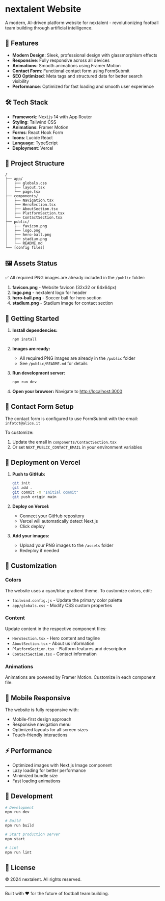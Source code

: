 # nextalent Website

A modern, AI-driven platform website for nextalent - revolutionizing football team building through artificial intelligence.

## 🚀 Features

- **Modern Design**: Sleek, professional design with glassmorphism effects
- **Responsive**: Fully responsive across all devices
- **Animations**: Smooth animations using Framer Motion
- **Contact Form**: Functional contact form using FormSubmit
- **SEO Optimized**: Meta tags and structured data for better search visibility
- **Performance**: Optimized for fast loading and smooth user experience

## 🛠 Tech Stack

- **Framework**: Next.js 14 with App Router
- **Styling**: Tailwind CSS
- **Animations**: Framer Motion
- **Forms**: React Hook Form
- **Icons**: Lucide React
- **Language**: TypeScript
- **Deployment**: Vercel

## 📁 Project Structure

```
/
├── app/
│   ├── globals.css
│   ├── layout.tsx
│   └── page.tsx
├── components/
│   ├── Navigation.tsx
│   ├── HeroSection.tsx
│   ├── AboutSection.tsx
│   ├── PlatformSection.tsx
│   └── ContactSection.tsx
├── public/
│   ├── favicon.png
│   ├── logo.png
│   ├── hero-ball.png
│   ├── stadium.png
│   └── README.md
└── [config files]
```

## 🖼 Assets Status

✅ All required PNG images are already included in the `/public` folder:

1. **favicon.png** - Website favicon (32x32 or 64x64px)
2. **logo.png** - nextalent logo for header
3. **hero-ball.png** - Soccer ball for hero section
4. **stadium.png** - Stadium image for contact section

## 🚀 Getting Started

1. **Install dependencies:**
   ```bash
   npm install
   ```

2. **Images are ready:**
   - All required PNG images are already in the `/public` folder
   - See `/public/README.md` for details

3. **Run development server:**
   ```bash
   npm run dev
   ```

4. **Open your browser:**
   Navigate to [http://localhost:3000](http://localhost:3000)

## 📧 Contact Form Setup

The contact form is configured to use FormSubmit with the email: `infotct@alice.it`

To customize:
1. Update the email in `components/ContactSection.tsx`
2. Or set `NEXT_PUBLIC_CONTACT_EMAIL` in your environment variables

## 🚀 Deployment on Vercel

1. **Push to GitHub:**
   ```bash
   git init
   git add .
   git commit -m "Initial commit"
   git push origin main
   ```

2. **Deploy on Vercel:**
   - Connect your GitHub repository
   - Vercel will automatically detect Next.js
   - Click deploy

3. **Add your images:**
   - Upload your PNG images to the `/assets` folder
   - Redeploy if needed

## 🎨 Customization

### Colors
The website uses a cyan/blue gradient theme. To customize colors, edit:
- `tailwind.config.js` - Update the primary color palette
- `app/globals.css` - Modify CSS custom properties

### Content
Update content in the respective component files:
- `HeroSection.tsx` - Hero content and tagline
- `AboutSection.tsx` - About us information
- `PlatformSection.tsx` - Platform features and description
- `ContactSection.tsx` - Contact information

### Animations
Animations are powered by Framer Motion. Customize in each component file.

## 📱 Mobile Responsive

The website is fully responsive with:
- Mobile-first design approach
- Responsive navigation menu
- Optimized layouts for all screen sizes
- Touch-friendly interactions

## ⚡ Performance

- Optimized images with Next.js Image component
- Lazy loading for better performance
- Minimized bundle size
- Fast loading animations

## 🔧 Development

```bash
# Development
npm run dev

# Build
npm run build

# Start production server
npm start

# Lint
npm run lint
```

## 📄 License

© 2024 nextalent. All rights reserved.

---

Built with ❤️ for the future of football team building.
